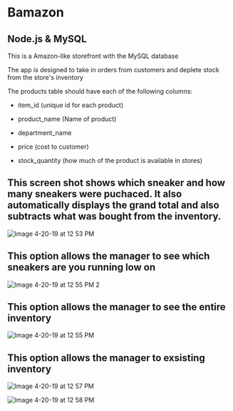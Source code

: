# Bamazon

## Node.js & MySQL

This is a Amazon-like storefront with the MySQL database

The app is designed to take in orders from customers and deplete stock from the store's inventory

The products table should have each of the following columns:

- item_id (unique id for each product)

- product_name (Name of product)

- department_name

- price (cost to customer)

- stock_quantity (how much of the product is available in stores)

## This screen shot shows which sneaker and how many sneakers were puchaced. It also automatically displays the grand total and also subtracts what was bought from the inventory.

![Image 4-20-19 at 12 53 PM](https://user-images.githubusercontent.com/46546551/66017819-5b5e7100-e4aa-11e9-9a4d-3909d10f84a4.jpg)

## This option allows the manager to see which sneakers are you running low on

![Image 4-20-19 at 12 55 PM 2](https://user-images.githubusercontent.com/46546551/66018006-43d3b800-e4ab-11e9-959a-5265c6b483e2.jpg)

## This option allows the manager to see the entire inventory

![Image 4-20-19 at 12 55 PM](https://user-images.githubusercontent.com/46546551/66018105-b04eb700-e4ab-11e9-979a-672523260259.jpg)

## This option allows the manager to exsisting inventory

![Image 4-20-19 at 12 57 PM](https://user-images.githubusercontent.com/46546551/66018212-27844b00-e4ac-11e9-8f07-1fb58b5162ac.jpg)


![Image 4-20-19 at 12 58 PM](https://user-images.githubusercontent.com/46546551/66018284-729e5e00-e4ac-11e9-9746-3eceaf8355f2.jpg)

